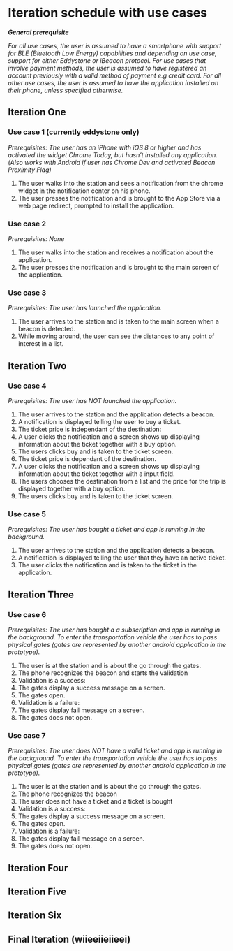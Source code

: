 # Iteration schedule with use cases
_**General prerequisite**_

_For all use cases, the user is assumed to have a smartphone with support for BLE (Bluetooth Low Energy) capabilities and depending on use case, support for either Eddystone or iBeacon protocol._
_For use cases that involve payment methods, the user is assumed to have registered an account previously with a valid method of payment e.g credit card. For all other use cases, the user is assumed to have the application installed on their phone, unless specified otherwise._

## Iteration One

### Use case 1 (currently eddystone only)

_Prerequisites: The user has an iPhone with iOS 8 or higher and has activated the widget Chrome Today, but hasn’t installed any application. (Also works with Android if user has Chrome Dev and activated Beacon Proximity Flag)_

1. The user walks into the station and sees a notification from the chrome widget in the notification center on his phone.
2. The user presses the notification and is brought to the App Store via a web page redirect, prompted to install the application.

### Use case 2

_Prerequisites: None_

1. The user walks into the station and receives a notification about the application.
2. The user presses the notification and is brought to the main screen of the application.

### Use case 3

_Prerequisites: The user has launched the application._

1. The user arrives to the station and is taken to the main screen when a beacon is detected.
2. While moving around, the user can see the distances to any point of interest in a list.

## Iteration Two

### Use case 4

_Prerequisites: The user has NOT launched the application._

1. The user arrives to the station and the application detects a beacon.
2. A notification is displayed telling the user to buy a ticket.
3. The ticket price is independant of the destination:
  1. A user clicks the notification and a screen shows up displaying information about the ticket together with a buy option.
  2. The users clicks buy and is taken to the ticket screen.
4. The ticket price is dependant of the destination.
  1. A user clicks the notification and a screen shows up displaying information about the ticket together with a input field.
  2. The users chooses the destination from a list and the price for the trip is displayed together with a buy option.
  3. The users clicks buy and is taken to the ticket screen.


### Use case 5

_Prerequisites: The user has bought a ticket and app is running in the background._

1. The user arrives to the station and the application detects a beacon.
2. A notification is displayed telling the user that they have an active ticket.
3. The user clicks the notification and is taken to the ticket in the application.

## Iteration Three

### Use case 6

_Prerequisites: The user has bought a a subscription and app is running in the background. To enter the transportation vehicle the user has to pass physical gates (gates are represented by another android application in the prototype)._

1. The user is at the station and is about the go through the gates.
2. The phone recognizes the beacon and starts the validation
3. Validation is a success:
  2. The gates display a success message on a screen.
  3. The gates open.
4. Validation is a failure:
  2. The gates display fail message on a screen.
  3. The gates does not open.


### Use case 7

_Prerequisites: The user does NOT have a valid ticket and app is running in the background. To enter the transportation vehicle the user has to pass physical gates (gates are represented by another android application in the prototype)._

1. The user is at the station and is about the go through the gates.
2. The phone recognizes the beacon
3. The user does not have a ticket and a ticket is bought
4. Validation is a success:
  2. The gates display a success message on a screen.
  3. The gates open.
5. Validation is a failure:
  2. The gates display fail message on a screen.
  3. The gates does not open.

## Iteration Four

## Iteration Five

## Iteration Six

## Final Iteration (wiieeiieiieei)
